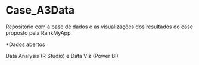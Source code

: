 # Case_A3Data

Repositório com a base de dados e as visualizações dos resultados do case proposto pela RankMyApp.

*Dados abertos

Data Analysis (R Studio) e Data Viz (Power BI)
